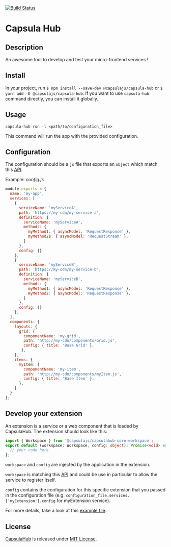 [![Build Status](https://travis-ci.com/capsulajs/capsulahub.svg?branch=develop)](https://travis-ci.com/capsulajs/capsulahub)

# Capsula Hub

## Description

An awesome tool to develop and test your micro-frontend services !

## Install

In your project, run `$ npm install --save-dev @capsulajs/capsula-hub` or `$ yarn add -D @capsulajs/capsula-hub`.
If you want to use `capsula-hub` command directly, you can install it globally.

## Usage

`capsula-hub run -l <path/to/configuration_file>`

This command will run the app with the provided configuration.

## Configuration

The configuration should be a `js` file that exports an `object` which
match this [API](https://github.com/capsulajs/capsulahub-core/blob/develop/packages/workspace/src/api/WorkspaceConfig.ts).

Example: _config.js_

```javascript
module.exports = {
  name: 'my-app',
  services: [
    {
      serviceName: 'myServiceA',
      path: 'https://my-cdn/my-service-a',
      definition: {
        serviceName: 'myServiceA',
        methods: {
          myMethod1: { asyncModel: 'RequestResponse' },
          myMethod2$: { asyncModel: 'RequestStream' },
        }
      },
      config: {}
    },
    {
      serviceName: 'myServiceB',
      path: 'https://my-cdn/my-service-b',
      definition: {
        serviceName: 'myServiceB',
        methods: {
          myMethod1: { asyncModel: 'RequestResponse' },
          myMethod2: { asyncModel: 'RequestResponse' },
        }
      },
      config: {}
    },
  ],
  components: {
    layouts: {
      grid: {
        componentName: 'my-grid',
        path: 'http://my-cdn/components/Grid.js',
        config: { title: 'Base Grid' },
       },
    },
    items: {
      myItem: {
        componentName: 'my-item',
        path: 'http://my-cdn/components/myItem.js',
        config: { title: 'Base Item' },
      },
    }
  }
};
```

## Develop your extension

An extension is a service or a web component that is loaded by CapsulaHub. 
The extension should look like this:

```typescript
import { Workspace } from '@capsulajs/capsulahub-core-workspace';
export default (workspace: Workspace, config: object): Promise<void> => {
  // your code here
};
```

`workspace` and `config` are injected by the application in the extension.

`workspace` is matching this [API](https://github.com/capsulajs/capsulahub-core/blob/develop/packages/workspace/src/api/Workspace.ts) 
and could be use in particular to allow the service to register itself.

`config` contains the configuration for this specific extension that you passed in the configuration file 
(e.g: `configuration_file.services.['myExtension'].config` for myExtension service).

For more details, take a look at this 
[example file](https://github.com/capsulajs/capsulahub-core/blob/develop/packages/externalModules/src/services/serviceA.ts).

<!-- To put back later for local dev
Run it locally
--------------
|        What to do    |   Command   |
|----------------------|-------------|
| To run the linter:   | `yarn lint` |
| To run the tests:    | `yarn test` |
| To generate the doc: | `yarn doc`  |


Development
-----------
- Clone the project then do `yarn` or `npm i`
- Create a `capsulahub.json` file at the root with the following structure:
    ```json
    {
      "token": "your_token"
    }
    ```
- Run `yarn start` or `npm run start`.
-->

## License

[CapsulaHub](https://github.com/capsulajs/capsula-hub) is released under [MIT License](./LICENSE).
